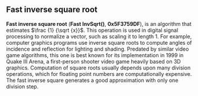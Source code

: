 ## Fast inverse square root

**Fast inverse square root** (**Fast InvSqrt()**, **0x5F3759DF**),
is an algorithm that estimates $\frac {1} {\sqrt {x}}$.
This operation is used in digital signal processing to normalize a vector,
such as scaling it to length 1.
For example, computer graphics programs use inverse square roots to compute angles of incidence
and reflection for lighting and shading.
Predated by similar video game algorithms, this one is best known for its implementation in 1999
in Quake III Arena, a first-person shooter video game heavily based on 3D graphics.
Computation of square roots usually depends upon many division operations,
which for floating point numbers are computationally expensive.
The fast inverse square generates a good approximation with only one division step.
